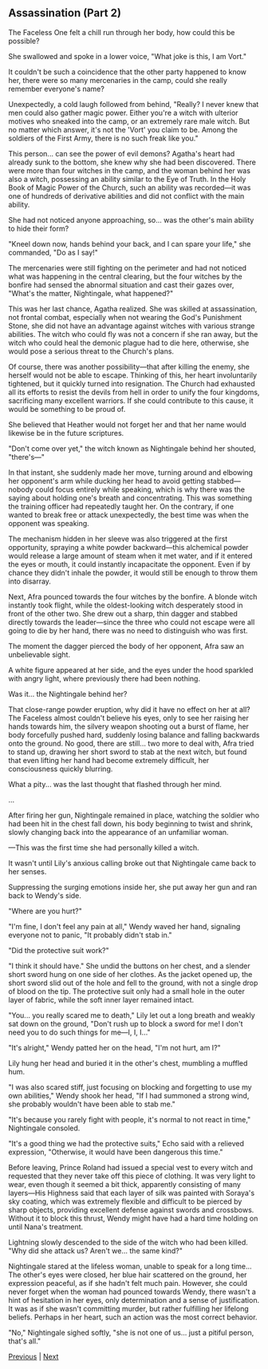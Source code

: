 ## Assassination (Part 2)
The Faceless One felt a chill run through her body, how could this be possible?

She swallowed and spoke in a lower voice, "What joke is this, I am Vort."

It couldn't be such a coincidence that the other party happened to know her, there were so many mercenaries in the camp, could she really remember everyone's name?

Unexpectedly, a cold laugh followed from behind, "Really? I never knew that men could also gather magic power. Either you're a witch with ulterior motives who sneaked into the camp, or an extremely rare male witch. But no matter which answer, it's not the 'Vort' you claim to be. Among the soldiers of the First Army, there is no such freak like you."

This person... can see the power of evil demons? Agatha's heart had already sunk to the bottom, she knew why she had been discovered. There were more than four witches in the camp, and the woman behind her was also a witch, possessing an ability similar to the Eye of Truth. In the Holy Book of Magic Power of the Church, such an ability was recorded—it was one of hundreds of derivative abilities and did not conflict with the main ability.

She had not noticed anyone approaching, so... was the other's main ability to hide their form?

"Kneel down now, hands behind your back, and I can spare your life," she commanded, "Do as I say!"

The mercenaries were still fighting on the perimeter and had not noticed what was happening in the central clearing, but the four witches by the bonfire had sensed the abnormal situation and cast their gazes over, "What's the matter, Nightingale, what happened?"

This was her last chance, Agatha realized. She was skilled at assassination, not frontal combat, especially when not wearing the God's Punishment Stone, she did not have an advantage against witches with various strange abilities. The witch who could fly was not a concern if she ran away, but the witch who could heal the demonic plague had to die here, otherwise, she would pose a serious threat to the Church's plans.



Of course, there was another possibility—that after killing the enemy, she herself would not be able to escape. Thinking of this, her heart involuntarily tightened, but it quickly turned into resignation. The Church had exhausted all its efforts to resist the devils from hell in order to unify the four kingdoms, sacrificing many excellent warriors. If she could contribute to this cause, it would be something to be proud of.



She believed that Heather would not forget her and that her name would likewise be in the future scriptures.



"Don't come over yet," the witch known as Nightingale behind her shouted, "there's—"



In that instant, she suddenly made her move, turning around and elbowing her opponent's arm while ducking her head to avoid getting stabbed—nobody could focus entirely while speaking, which is why there was the saying about holding one's breath and concentrating. This was something the training officer had repeatedly taught her. On the contrary, if one wanted to break free or attack unexpectedly, the best time was when the opponent was speaking.



The mechanism hidden in her sleeve was also triggered at the first opportunity, spraying a white powder backward—this alchemical powder would release a large amount of steam when it met water, and if it entered the eyes or mouth, it could instantly incapacitate the opponent. Even if by chance they didn't inhale the powder, it would still be enough to throw them into disarray.



Next, Afra pounced towards the four witches by the bonfire. A blonde witch instantly took flight, while the oldest-looking witch desperately stood in front of the other two. She drew out a sharp, thin dagger and stabbed directly towards the leader—since the three who could not escape were all going to die by her hand, there was no need to distinguish who was first.



The moment the dagger pierced the body of her opponent, Afra saw an unbelievable sight.



A white figure appeared at her side, and the eyes under the hood sparkled with angry light, where previously there had been nothing.



Was it... the Nightingale behind her?



That close-range powder eruption, why did it have no effect on her at all? The Faceless almost couldn't believe his eyes, only to see her raising her hands towards him, the silvery weapon shooting out a burst of flame, her body forcefully pushed hard, suddenly losing balance and falling backwards onto the ground. No good, there are still... two more to deal with, Afra tried to stand up, drawing her short sword to stab at the next witch, but found that even lifting her hand had become extremely difficult, her consciousness quickly blurring.



What a pity... was the last thought that flashed through her mind.



...



After firing her gun, Nightingale remained in place, watching the soldier who had been hit in the chest fall down, his body beginning to twist and shrink, slowly changing back into the appearance of an unfamiliar woman.



—This was the first time she had personally killed a witch.



It wasn't until Lily's anxious calling broke out that Nightingale came back to her senses.



Suppressing the surging emotions inside her, she put away her gun and ran back to Wendy's side.



"Where are you hurt?"



"I'm fine, I don't feel any pain at all," Wendy waved her hand, signaling everyone not to panic, "It probably didn't stab in."



"Did the protective suit work?"

"I think it should have." She undid the buttons on her chest, and a slender short sword hung on one side of her clothes. As the jacket opened up, the short sword slid out of the hole and fell to the ground, with not a single drop of blood on the tip. The protective suit only had a small hole in the outer layer of fabric, while the soft inner layer remained intact.

"You... you really scared me to death," Lily let out a long breath and weakly sat down on the ground, "Don't rush up to block a sword for me! I don't need you to do such things for me—I, I, I..."

"It's alright," Wendy patted her on the head, "I'm not hurt, am I?"

Lily hung her head and buried it in the other's chest, mumbling a muffled hum.

"I was also scared stiff, just focusing on blocking and forgetting to use my own abilities," Wendy shook her head, "If I had summoned a strong wind, she probably wouldn't have been able to stab me."

"It's because you rarely fight with people, it's normal to not react in time," Nightingale consoled.

"It's a good thing we had the protective suits," Echo said with a relieved expression, "Otherwise, it would have been dangerous this time."

Before leaving, Prince Roland had issued a special vest to every witch and requested that they never take off this piece of clothing. It was very light to wear, even though it seemed a bit thick, apparently consisting of many layers—His Highness said that each layer of silk was painted with Soraya's sky coating, which was extremely flexible and difficult to be pierced by sharp objects, providing excellent defense against swords and crossbows. Without it to block this thrust, Wendy might have had a hard time holding on until Nana's treatment.



Lightning slowly descended to the side of the witch who had been killed. "Why did she attack us? Aren't we... the same kind?"



Nightingale stared at the lifeless woman, unable to speak for a long time... The other's eyes were closed, her blue hair scattered on the ground, her expression peaceful, as if she hadn't felt much pain. However, she could never forget when the woman had pounced towards Wendy, there wasn't a hint of hesitation in her eyes, only determination and a sense of justification. It was as if she wasn't committing murder, but rather fulfilling her lifelong beliefs. Perhaps in her heart, such an action was the most correct behavior.



"No," Nightingale sighed softly, "she is not one of us... just a pitiful person, that's all."





[Previous](CH0230.md) | [Next](CH0232.md)
